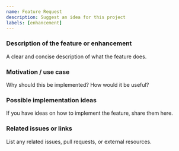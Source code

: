 ```yaml
---
name: Feature Request
description: Suggest an idea for this project
labels: [enhancement]
---
```


<!-- Provide a short summary of the request in the title above -->

### Description of the feature or enhancement

A clear and concise description of what the feature does.

### Motivation / use case

Why should this be implemented? How would it be useful?

### Possible implementation ideas

If you have ideas on how to implement the feature, share them here.

### Related issues or links

List any related issues, pull requests, or external resources.
